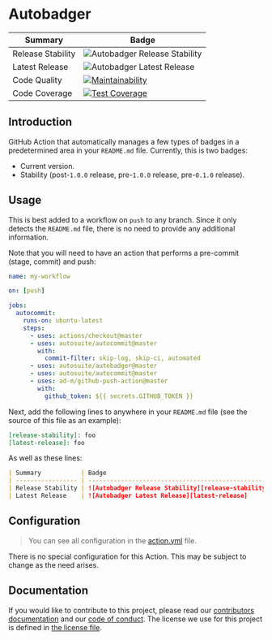 # Autobadger

| Summary           | Badge                                              |
| ----------------- | -------------------------------------------------- |
| Release Stability | ![Autobadger Release Stability][release-stability] |
| Latest Release    | ![Autobadger Latest Release][latest-release]       |
| Code Quality      | [![Maintainability][quality-image]][quality-link]  |
| Code Coverage     | [![Test Coverage][coverage-image]][coverage-link]  |

[release-stability]: https://img.shields.io/static/v1?label=latest&message=2.0.2&color=purple
[latest-release]: https://img.shields.io/static/v1?label=stability&message=stable&color=green
[quality-image]: https://api.codeclimate.com/v1/badges/2a5f19c4fac18d083aa6/maintainability
[quality-link]: https://codeclimate.com/github/autosuite/autobadger/maintainability
[coverage-image]: https://api.codeclimate.com/v1/badges/2a5f19c4fac18d083aa6/test_coverage
[coverage-link]: https://codeclimate.com/github/autosuite/autobadger/test_coverage

## Introduction

GitHub Action that automatically manages a few types of badges in a predetermined area in your `README.md` file. Currently, this is two badges:

- Current version.
- Stability (post-`1.0.0` release, pre-`1.0.0` release, pre-`0.1.0` release).

## Usage

This is best added to a workflow on `push` to any branch. Since it only detects the `README.md` file, there is no need to provide any additional information.

Note that you will need to have an action that performs a pre-commit (stage, commit) and push:

```yaml
name: my-workflow

on: [push]

jobs:
  autocommit:
    runs-on: ubuntu-latest
    steps:
      - uses: actions/checkout@master
      - uses: autosuite/autocommit@master
        with:
          commit-filter: skip-log, skip-ci, automated
      - uses: autosuite/autobadger@master
      - uses: autosuite/autocommit@master
      - uses: ad-m/github-push-action@master
        with:
          github_token: ${{ secrets.GITHUB_TOKEN }}
```

Next, add the following lines to anywhere in your `README.md` file (see the source of this file as an example):

```md
[release-stability]: foo
[latest-release]: foo
```

As well as these lines:

```md
| Summary           | Badge                                              |
| ----------------- | -------------------------------------------------- |
| Release Stability | ![Autobadger Release Stability][release-stability] |
| Latest Release    | ![Autobadger Latest Release][latest-release]       |
```

## Configuration

> You can see all configuration in the [action.yml](action.yml) file.

There is no special configuration for this Action. This may be subject to change as the need arises.

## Documentation

If you would like to contribute to this project, please read our [contributors documentation](CONTRIBUTING.md) and our [code of conduct](CODE_OF_CONDUCT.md). The license we use for this project is defined in [the license file](LICENSE).
